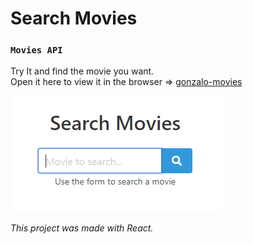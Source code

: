 # Search Movies

### `Movies API`

Try It and find the movie you want.<br />
Open it here to view it in the browser => [gonzalo-movies](http://gonzalo-movies.surge.sh/)

![gonzalo-movies](./src/img/search.PNG)

*This project was made with React.*